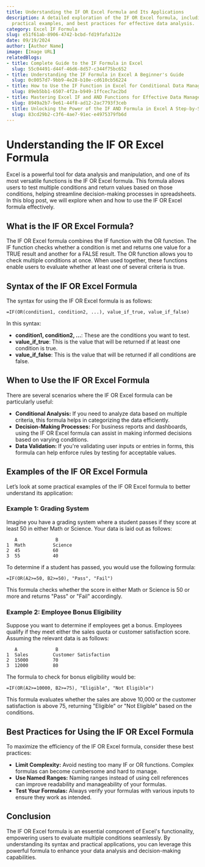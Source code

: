 ```yaml
---
title: Understanding the IF OR Excel Formula and Its Applications
description: A detailed exploration of the IF OR Excel formula, including its syntax,
  practical examples, and best practices for effective data analysis.
category: Excel IF Formula
slug: e51f61ab-8906-4742-bcbd-fd19fafa312e
date: 09/19/2024
author: [Author Name]
image: [Image URL]
relatedBlogs:
- title: Complete Guide to the IF Formula in Excel
  slug: 55c04491-d44f-46d6-8d57-c344f75bc652
- title: Understanding the IF Formula in Excel A Beginner's Guide
  slug: 0c0057d7-9bb9-4e28-b10e-cd610cb56224
- title: How to Use the IF Function in Excel for Conditional Data Management
  slug: 89eb5bb1-6507-4f2a-b949-1ffcec7ac2bd
- title: Mastering Excel IF and AND Functions for Effective Data Management
  slug: 8949a2b7-9e61-44f8-ad12-2ac7793f3ceb
- title: Unlocking the Power of the IF AND Formula in Excel A Step-by-Step Guide
  slug: 83cd29b2-c3f6-4ae7-91ec-e4975379fb6d
---
```


# Understanding the IF OR Excel Formula

Excel is a powerful tool for data analysis and manipulation, and one of its most versatile functions is the IF OR Excel formula. This formula allows users to test multiple conditions and return values based on those conditions, helping streamline decision-making processes in spreadsheets. In this blog post, we will explore when and how to use the IF OR Excel formula effectively.

## What is the IF OR Excel Formula?

The IF OR Excel formula combines the IF function with the OR function. The IF function checks whether a condition is met and returns one value for a TRUE result and another for a FALSE result. The OR function allows you to check multiple conditions at once. When used together, these functions enable users to evaluate whether at least one of several criteria is true.

## Syntax of the IF OR Excel Formula

The syntax for using the IF OR Excel formula is as follows:

```excel
=IF(OR(condition1, condition2, ...), value_if_true, value_if_false)
```

In this syntax:
- **condition1, condition2, …**: These are the conditions you want to test.
- **value_if_true**: This is the value that will be returned if at least one condition is true.
- **value_if_false**: This is the value that will be returned if all conditions are false.

## When to Use the IF OR Excel Formula

There are several scenarios where the IF OR Excel formula can be particularly useful:
- **Conditional Analysis:** If you need to analyze data based on multiple criteria, this formula helps in categorizing the data efficiently.
- **Decision-Making Processes:** For business reports and dashboards, using the IF OR Excel formula can assist in making informed decisions based on varying conditions.
- **Data Validation:** If you're validating user inputs or entries in forms, this formula can help enforce rules by testing for acceptable values.

## Examples of the IF OR Excel Formula

Let’s look at some practical examples of the IF OR Excel formula to better understand its application:

### Example 1: Grading System

Imagine you have a grading system where a student passes if they score at least 50 in either Math or Science. Your data is laid out as follows:

```
   A              B
1  Math          Science
2  45            60
3  55            40
```

To determine if a student has passed, you would use the following formula:

```excel
=IF(OR(A2>=50, B2>=50), "Pass", "Fail")
```

This formula checks whether the score in either Math or Science is 50 or more and returns "Pass" or "Fail" accordingly.

### Example 2: Employee Bonus Eligibility

Suppose you want to determine if employees get a bonus. Employees qualify if they meet either the sales quota or customer satisfaction score. Assuming the relevant data is as follows:

```
   A              B
1  Sales         Customer Satisfaction
2  15000         70
3  12000         80
```

The formula to check for bonus eligibility would be:

```excel
=IF(OR(A2>=10000, B2>=75), "Eligible", "Not Eligible")
```

This formula evaluates whether the sales are above 10,000 or the customer satisfaction is above 75, returning "Eligible" or "Not Eligible" based on the conditions.

## Best Practices for Using the IF OR Excel Formula

To maximize the efficiency of the IF OR Excel formula, consider these best practices:
- **Limit Complexity:** Avoid nesting too many IF or OR functions. Complex formulas can become cumbersome and hard to manage.
- **Use Named Ranges:** Naming ranges instead of using cell references can improve readability and manageability of your formulas.
- **Test Your Formulas:** Always verify your formulas with various inputs to ensure they work as intended.

## Conclusion

The IF OR Excel formula is an essential component of Excel's functionality, empowering users to evaluate multiple conditions seamlessly. By understanding its syntax and practical applications, you can leverage this powerful formula to enhance your data analysis and decision-making capabilities.
